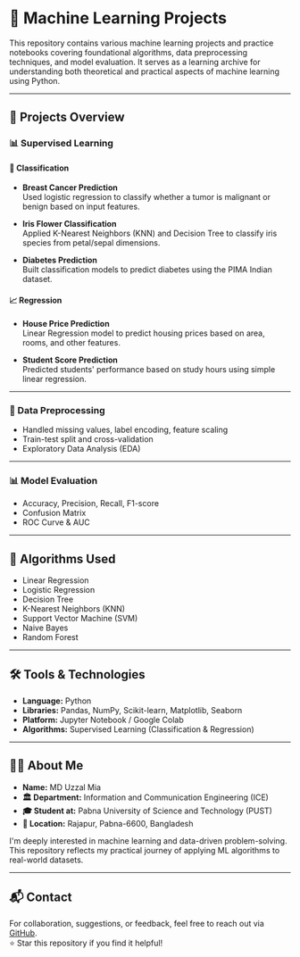 # 🤖 Machine Learning Projects

This repository contains various machine learning projects and practice notebooks covering foundational algorithms, data preprocessing techniques, and model evaluation. It serves as a learning archive for understanding both theoretical and practical aspects of machine learning using Python.

---

## 📁 Projects Overview

### 📊 Supervised Learning

#### 📌 Classification
- **Breast Cancer Prediction**  
  Used logistic regression to classify whether a tumor is malignant or benign based on input features.

- **Iris Flower Classification**  
  Applied K-Nearest Neighbors (KNN) and Decision Tree to classify iris species from petal/sepal dimensions.

- **Diabetes Prediction**  
  Built classification models to predict diabetes using the PIMA Indian dataset.

#### 📈 Regression
- **House Price Prediction**  
  Linear Regression model to predict housing prices based on area, rooms, and other features.

- **Student Score Prediction**  
  Predicted students' performance based on study hours using simple linear regression.

---

### 🧹 Data Preprocessing
- Handled missing values, label encoding, feature scaling
- Train-test split and cross-validation
- Exploratory Data Analysis (EDA)

---

### 📊 Model Evaluation
- Accuracy, Precision, Recall, F1-score
- Confusion Matrix
- ROC Curve & AUC

---

## 🧠 Algorithms Used
- Linear Regression  
- Logistic Regression  
- Decision Tree  
- K-Nearest Neighbors (KNN)  
- Support Vector Machine (SVM)  
- Naive Bayes  
- Random Forest  

---

## 🛠️ Tools & Technologies

- **Language:** Python  
- **Libraries:** Pandas, NumPy, Scikit-learn, Matplotlib, Seaborn  
- **Platform:** Jupyter Notebook / Google Colab  
- **Algorithms:** Supervised Learning (Classification & Regression)

---

## 👨‍🎓 About Me

- **Name:** MD Uzzal Mia  
- **🏛️ Department:** Information and Communication Engineering (ICE)  
- **🎓 Student at:** Pabna University of Science and Technology (PUST)  
- **📍 Location:** Rajapur, Pabna-6600, Bangladesh  

I'm deeply interested in machine learning and data-driven problem-solving. This repository reflects my practical journey of applying ML algorithms to real-world datasets.

---

## 📬 Contact

For collaboration, suggestions, or feedback, feel free to reach out via [GitHub](https://github.com/uzzal2200).  
⭐ Star this repository if you find it helpful!

